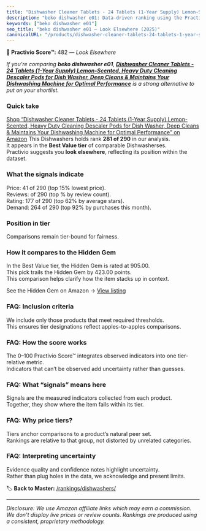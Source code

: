 ```yaml
---
title: "Dishwasher Cleaner Tablets - 24 Tablets (1-Year Supply) Lemon-Scented, Heavy Duty Cleaning Descaler Pods for Dish Washer, Deep Cleans & Maintains Your Dishwashing Machine for Optimal Performance"
description: "beko dishwasher e01: Data-driven ranking using the Practivio Score™. Positioned by quality, value, demand, findability, momentum."
keywords: ["beko dishwasher e01"]
seo_title: "beko dishwasher e01 — Look Elsewhere (2025)"
canonicalURL: "/products/dishwasher-cleaner-tablets-24-tablets-1-year-supply-lemon-scented-heavy-duty-cleaning-descaler-pods-for-dish-washer-deep-cleans-maintains-your-dishwashing-machine-for-optimal-performance-B0CWV42Z65/"
---
```


**🚫 Practivio Score™:** 482 — _Look Elsewhere_


*If you're comparing **beko dishwasher e01**, **[Dishwasher Cleaner Tablets - 24 Tablets (1-Year Supply) Lemon-Scented, Heavy Duty Cleaning Descaler Pods for Dish Washer, Deep Cleans & Maintains Your Dishwashing Machine for Optimal Performance](https://www.amazon.com/dp/B0CWV42Z65?tag=practivio-20)** is a strong alternative to put on your shortlist.*
### Quick take
[Shop “Dishwasher Cleaner Tablets - 24 Tablets (1-Year Supply) Lemon-Scented, Heavy Duty Cleaning Descaler Pods for Dish Washer, Deep Cleans & Maintains Your Dishwashing Machine for Optimal Performance” on Amazon](https://www.amazon.com/dp/B0CWV42Z65?tag=practivio-20)
This Dishwashers holds rank **281 of 290** in our analysis.  
It appears in the **Best Value tier** of comparable Dishwasherses.  
Practivio suggests you **look elsewhere**, reflecting its position within the dataset.

### What the signals indicate
Price: 41 of 290 (top 15% lowest price).  
Reviews:  of 290 (top % by review count).  
Rating: 177 of 290 (top 62% by average stars).  
Demand: 264 of 290 (top 92% by purchases this month).

### Position in tier
Comparisons remain tier-bound for fairness.

### How it compares to the Hidden Gem
In the Best Value tier, the Hidden Gem is rated at 905.00.  
This pick trails the Hidden Gem by 423.00 points.  
This comparison helps clarify how the item stacks up in context.  

See the Hidden Gem on Amazon → [View listing](https://www.amazon.com/dp/B07DXPSF8V?tag=practivio-20)

### FAQ: Inclusion criteria
We include only those products that meet required thresholds.  
This ensures tier designations reflect apples-to-apples comparisons.

### FAQ: How the score works
The 0–100 Practivio Score™ integrates observed indicators into one tier-relative metric.  
Indicators that can’t be observed add uncertainty rather than guesses.

### FAQ: What “signals” means here
Signals are the measured indicators collected from each product.  
Together, they show where the item falls within its tier.

### FAQ: Why price tiers?
Tiers anchor comparisons to a product’s natural peer set.  
Rankings are relative to that group, not distorted by unrelated categories.

### FAQ: Interpreting uncertainty
Evidence quality and confidence notes highlight uncertainty.  
Rather than plug holes in the data, we acknowledge and present limits.


🏷️ **Back to Master:** [/rankings/dishwashers/](/rankings/dishwashers/)

---
_Disclosure: We use Amazon affiliate links which may earn a commission. We don’t display live prices or review counts. Rankings are produced using a consistent, proprietary methodology._
